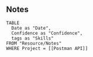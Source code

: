 ## Notes

  ```dataview
TABLE
	Date as "Date",
	Confidence as "Confidence",
	tags as "Skills"
FROM "Resource/Notes"
WHERE Project = [[Postman API]]
```
  